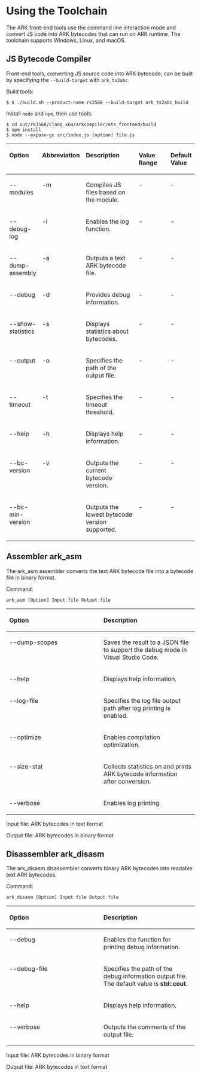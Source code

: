 # Using the Toolchain<a name="EN-US_TOPIC_0000001128256014"></a>

The ARK front-end tools use the command line interaction mode and convert JS code into ARK bytecodes that can run on ARK runtime. The toolchain supports Windows, Linux, and macOS.

## JS Bytecode Compiler

Front-end tools, converting JS source code into ARK bytecode, can be built by specifying the `--build-target` with `ark_ts2abc`.

Build tools:

```
$ $ ./build.sh --product-name rk3568 --build-target ark_ts2abc_build
```

Install `node` and `npm`, then use tools:

```
$ cd out/rk3568/clang_x64/arkcompiler/ets_frontend/build
$ npm install
$ node --expose-gc src/index.js [option] file.js
```

<a name="table18706114344420"></a>
<table><thead align="left"><tr id="row19706343164411"><th class="cellrowborder" valign="top" width="15.29152915291529%" id="mcps1.1.6.1.1"><p id="p1970694310447"><a name="p1970694310447"></a><a name="p1970694310447"></a>Option</p>
</th>
<th class="cellrowborder" valign="top" width="6.830683068306829%" id="mcps1.1.6.1.2"><p id="p9548142314456"><a name="p9548142314456"></a><a name="p9548142314456"></a>Abbreviation</p>
</th>
<th class="cellrowborder" valign="top" width="44.34443444344434%" id="mcps1.1.6.1.3"><p id="p170614318449"><a name="p170614318449"></a><a name="p170614318449"></a>Description</p>
</th>
<th class="cellrowborder" valign="top" width="26.01260126012601%" id="mcps1.1.6.1.4"><p id="p1841257144811"><a name="p1841257144811"></a><a name="p1841257144811"></a>Value Range</p>
</th>
<th class="cellrowborder" valign="top" width="7.520752075207521%" id="mcps1.1.6.1.5"><p id="p15894191313495"><a name="p15894191313495"></a><a name="p15894191313495"></a>Default Value</p>
</th>
</tr>
</thead>
<tbody><tr id="row770684312444"><td class="cellrowborder" valign="top" width="15.29152915291529%" headers="mcps1.1.6.1.1 "><p id="p0706154312447"><a name="p0706154312447"></a><a name="p0706154312447"></a>--modules</p>
</td>
<td class="cellrowborder" valign="top" width="6.830683068306829%" headers="mcps1.1.6.1.2 "><p id="p1654810236457"><a name="p1654810236457"></a><a name="p1654810236457"></a>-m</p>
</td>
<td class="cellrowborder" valign="top" width="44.34443444344434%" headers="mcps1.1.6.1.3 "><p id="p12451427144913"><a name="p12451427144913"></a><a name="p12451427144913"></a>Compiles JS files based on the module.</p>
</td>
<td class="cellrowborder" valign="top" width="26.01260126012601%" headers="mcps1.1.6.1.4 "><p id="p6415710488"><a name="p6415710488"></a><a name="p6415710488"></a>-</p>
</td>
<td class="cellrowborder" valign="top" width="7.520752075207521%" headers="mcps1.1.6.1.5 "><p id="p389411314490"><a name="p389411314490"></a><a name="p389411314490"></a>-</p>
</td>
</tr>
<tr id="row8707114315446"><td class="cellrowborder" valign="top" width="15.29152915291529%" headers="mcps1.1.6.1.1 "><p id="p7707134344416"><a name="p7707134344416"></a><a name="p7707134344416"></a>--debug-log</p>
</td>
<td class="cellrowborder" valign="top" width="6.830683068306829%" headers="mcps1.1.6.1.2 "><p id="p15481123194512"><a name="p15481123194512"></a><a name="p15481123194512"></a>-l</p>
</td>
<td class="cellrowborder" valign="top" width="44.34443444344434%" headers="mcps1.1.6.1.3 "><p id="p1988112617501"><a name="p1988112617501"></a><a name="p1988112617501"></a>Enables the log function.</p>
</td>
<td class="cellrowborder" valign="top" width="26.01260126012601%" headers="mcps1.1.6.1.4 "><p id="p34135724819"><a name="p34135724819"></a><a name="p34135724819"></a>-</p>
</td>
<td class="cellrowborder" valign="top" width="7.520752075207521%" headers="mcps1.1.6.1.5 "><p id="p16894813204919"><a name="p16894813204919"></a><a name="p16894813204919"></a>-</p>
</td>
</tr>
<tr id="row1770734394411"><td class="cellrowborder" valign="top" width="15.29152915291529%" headers="mcps1.1.6.1.1 "><p id="p11549171604510"><a name="p11549171604510"></a><a name="p11549171604510"></a>--dump-assembly</p>
</td>
<td class="cellrowborder" valign="top" width="6.830683068306829%" headers="mcps1.1.6.1.2 "><p id="p1654815237456"><a name="p1654815237456"></a><a name="p1654815237456"></a>-a</p>
</td>
<td class="cellrowborder" valign="top" width="44.34443444344434%" headers="mcps1.1.6.1.3 "><p id="p1024452794916"><a name="p1024452794916"></a><a name="p1024452794916"></a>Outputs a text ARK bytecode file.</p>
</td>
<td class="cellrowborder" valign="top" width="26.01260126012601%" headers="mcps1.1.6.1.4 "><p id="p184145774817"><a name="p184145774817"></a><a name="p184145774817"></a>-</p>
</td>
<td class="cellrowborder" valign="top" width="7.520752075207521%" headers="mcps1.1.6.1.5 "><p id="p20894101319494"><a name="p20894101319494"></a><a name="p20894101319494"></a>-</p>
</td>
</tr>
<tr id="row17707643124417"><td class="cellrowborder" valign="top" width="15.29152915291529%" headers="mcps1.1.6.1.1 "><p id="p1270714432449"><a name="p1270714432449"></a><a name="p1270714432449"></a>--debug</p>
</td>
<td class="cellrowborder" valign="top" width="6.830683068306829%" headers="mcps1.1.6.1.2 "><p id="p1548172334510"><a name="p1548172334510"></a><a name="p1548172334510"></a>-d</p>
</td>
<td class="cellrowborder" valign="top" width="44.34443444344434%" headers="mcps1.1.6.1.3 "><p id="p32437275490"><a name="p32437275490"></a><a name="p32437275490"></a>Provides debug information.</p>
</td>
<td class="cellrowborder" valign="top" width="26.01260126012601%" headers="mcps1.1.6.1.4 "><p id="p134185718488"><a name="p134185718488"></a><a name="p134185718488"></a>-</p>
</td>
<td class="cellrowborder" valign="top" width="7.520752075207521%" headers="mcps1.1.6.1.5 "><p id="p5894613104916"><a name="p5894613104916"></a><a name="p5894613104916"></a>-</p>
</td>
</tr>
<tr id="row14707184314419"><td class="cellrowborder" valign="top" width="15.29152915291529%" headers="mcps1.1.6.1.1 "><p id="p5707194311449"><a name="p5707194311449"></a><a name="p5707194311449"></a>--show-statistics</p>
</td>
<td class="cellrowborder" valign="top" width="6.830683068306829%" headers="mcps1.1.6.1.2 "><p id="p1954872319456"><a name="p1954872319456"></a><a name="p1954872319456"></a>-s</p>
</td>
<td class="cellrowborder" valign="top" width="44.34443444344434%" headers="mcps1.1.6.1.3 "><p id="p16224102744913"><a name="p16224102744913"></a><a name="p16224102744913"></a>Displays statistics about bytecodes.</p>
</td>
<td class="cellrowborder" valign="top" width="26.01260126012601%" headers="mcps1.1.6.1.4 "><p id="p154195704813"><a name="p154195704813"></a><a name="p154195704813"></a>-</p>
</td>
<td class="cellrowborder" valign="top" width="7.520752075207521%" headers="mcps1.1.6.1.5 "><p id="p19894131304917"><a name="p19894131304917"></a><a name="p19894131304917"></a>-</p>
</td>
</tr>
<tr id="row768813216460"><td class="cellrowborder" valign="top" width="15.29152915291529%" headers="mcps1.1.6.1.1 "><p id="p20688113244612"><a name="p20688113244612"></a><a name="p20688113244612"></a>--output</p>
</td>
<td class="cellrowborder" valign="top" width="6.830683068306829%" headers="mcps1.1.6.1.2 "><p id="p1468863218469"><a name="p1468863218469"></a><a name="p1468863218469"></a>-o</p>
</td>
<td class="cellrowborder" valign="top" width="44.34443444344434%" headers="mcps1.1.6.1.3 "><p id="p1468814324461"><a name="p1468814324461"></a><a name="p1468814324461"></a>Specifies the path of the output file.</p>
</td>
<td class="cellrowborder" valign="top" width="26.01260126012601%" headers="mcps1.1.6.1.4 "><p id="p12624825135117"><a name="p12624825135117"></a><a name="p12624825135117"></a>-</p>
</td>
<td class="cellrowborder" valign="top" width="7.520752075207521%" headers="mcps1.1.6.1.5 "><p id="p1989431344920"><a name="p1989431344920"></a><a name="p1989431344920"></a>-</p>
</td>
</tr>
<tr id="row6445636154611"><td class="cellrowborder" valign="top" width="15.29152915291529%" headers="mcps1.1.6.1.1 "><p id="p64451436124618"><a name="p64451436124618"></a><a name="p64451436124618"></a>--timeout</p>
</td>
<td class="cellrowborder" valign="top" width="6.830683068306829%" headers="mcps1.1.6.1.2 "><p id="p1445113611468"><a name="p1445113611468"></a><a name="p1445113611468"></a>-t</p>
</td>
<td class="cellrowborder" valign="top" width="44.34443444344434%" headers="mcps1.1.6.1.3 "><p id="p1044510362466"><a name="p1044510362466"></a><a name="p1044510362466"></a>Specifies the timeout threshold.</p>
</td>
<td class="cellrowborder" valign="top" width="26.01260126012601%" headers="mcps1.1.6.1.4 "><p id="p745572486"><a name="p745572486"></a><a name="p745572486"></a>-</p>
</td>
<td class="cellrowborder" valign="top" width="7.520752075207521%" headers="mcps1.1.6.1.5 "><p id="p7894111310494"><a name="p7894111310494"></a><a name="p7894111310494"></a>-</p>
</td>
</tr>
<tr id="row1978841614720"><td class="cellrowborder" valign="top" width="15.29152915291529%" headers="mcps1.1.6.1.1 "><p id="p0788141614716"><a name="p0788141614716"></a><a name="p0788141614716"></a>--help</p>
</td>
<td class="cellrowborder" valign="top" width="6.830683068306829%" headers="mcps1.1.6.1.2 "><p id="p207884169473"><a name="p207884169473"></a><a name="p207884169473"></a>-h</p>
</td>
<td class="cellrowborder" valign="top" width="44.34443444344434%" headers="mcps1.1.6.1.3 "><p id="p178821634716"><a name="p178821634716"></a><a name="p178821634716"></a>Displays help information.</p>
</td>
<td class="cellrowborder" valign="top" width="26.01260126012601%" headers="mcps1.1.6.1.4 "><p id="p1341757114819"><a name="p1341757114819"></a><a name="p1341757114819"></a>-</p>
</td>
<td class="cellrowborder" valign="top" width="7.520752075207521%" headers="mcps1.1.6.1.5 "><p id="p208946134499"><a name="p208946134499"></a><a name="p208946134499"></a>-</p>
</td>
</tr>
<tr id="row14354103234714"><td class="cellrowborder" valign="top" width="15.29152915291529%" headers="mcps1.1.6.1.1 "><p id="p1235410329479"><a name="p1235410329479"></a><a name="p1235410329479"></a>--bc-version</p>
</td>
<td class="cellrowborder" valign="top" width="6.830683068306829%" headers="mcps1.1.6.1.2 "><p id="p63541832124712"><a name="p63541832124712"></a><a name="p63541832124712"></a>-v</p>
</td>
<td class="cellrowborder" valign="top" width="44.34443444344434%" headers="mcps1.1.6.1.3 "><p id="p14354832134715"><a name="p14354832134715"></a><a name="p14354832134715"></a>Outputs the current bytecode version.</p>
</td>
<td class="cellrowborder" valign="top" width="26.01260126012601%" headers="mcps1.1.6.1.4 "><p id="p16410577487"><a name="p16410577487"></a><a name="p16410577487"></a>-</p>
</td>
<td class="cellrowborder" valign="top" width="7.520752075207521%" headers="mcps1.1.6.1.5 "><p id="p14894201364911"><a name="p14894201364911"></a><a name="p14894201364911"></a>-</p>
</td>
</tr>
<tr id="row246823515473"><td class="cellrowborder" valign="top" width="15.29152915291529%" headers="mcps1.1.6.1.1 "><p id="p1346883524711"><a name="p1346883524711"></a><a name="p1346883524711"></a>--bc-min-version</p>
</td>
<td class="cellrowborder" valign="top" width="6.830683068306829%" headers="mcps1.1.6.1.2 ">&nbsp;&nbsp;</td>
<td class="cellrowborder" valign="top" width="44.34443444344434%" headers="mcps1.1.6.1.3 "><p id="p17469123534711"><a name="p17469123534711"></a><a name="p17469123534711"></a>Outputs the lowest bytecode version supported.</p>
</td>
<td class="cellrowborder" valign="top" width="26.01260126012601%" headers="mcps1.1.6.1.4 "><p id="p195557124818"><a name="p195557124818"></a><a name="p195557124818"></a>-</p>
</td>
<td class="cellrowborder" valign="top" width="7.520752075207521%" headers="mcps1.1.6.1.5 "><p id="p11894141354919"><a name="p11894141354919"></a><a name="p11894141354919"></a>-</p>
</td>
</tr>
</tbody>
</table>

## Assembler ark\_asm

The ark\_asm assembler converts the text ARK bytecode file into a bytecode file in binary format.

Command:

```
ark_asm [Option] Input file Output file
```

<a name="table11141827153017"></a>
<table><thead align="left"><tr id="row101462717303"><th class="cellrowborder" valign="top" width="50%" id="mcps1.1.3.1.1"><p id="p51552743010"><a name="p51552743010"></a><a name="p51552743010"></a>Option</p>
</th>
<th class="cellrowborder" valign="top" width="50%" id="mcps1.1.3.1.2"><p id="p11592710304"><a name="p11592710304"></a><a name="p11592710304"></a>Description</p>
</th>
</tr>
</thead>
<tbody><tr id="row2015172763014"><td class="cellrowborder" valign="top" width="50%" headers="mcps1.1.3.1.1 "><p id="p171592710306"><a name="p171592710306"></a><a name="p171592710306"></a>--dump-scopes</p>
</td>
<td class="cellrowborder" valign="top" width="50%" headers="mcps1.1.3.1.2 "><p id="p13151527133011"><a name="p13151527133011"></a><a name="p13151527133011"></a>Saves the result to a JSON file to support the debug mode in Visual Studio Code.</p>
</td>
</tr>
<tr id="row1015527173015"><td class="cellrowborder" valign="top" width="50%" headers="mcps1.1.3.1.1 "><p id="p1615182712308"><a name="p1615182712308"></a><a name="p1615182712308"></a>--help</p>
</td>
<td class="cellrowborder" valign="top" width="50%" headers="mcps1.1.3.1.2 "><p id="p9556101593120"><a name="p9556101593120"></a><a name="p9556101593120"></a>Displays help information.</p>
</td>
</tr>
<tr id="row1015112763020"><td class="cellrowborder" valign="top" width="50%" headers="mcps1.1.3.1.1 "><p id="p1815182733012"><a name="p1815182733012"></a><a name="p1815182733012"></a>--log-file</p>
</td>
<td class="cellrowborder" valign="top" width="50%" headers="mcps1.1.3.1.2 "><p id="p1615627173019"><a name="p1615627173019"></a><a name="p1615627173019"></a>Specifies the log file output path after log printing is enabled.</p>
</td>
</tr>
<tr id="row131515277307"><td class="cellrowborder" valign="top" width="50%" headers="mcps1.1.3.1.1 "><p id="p111572716304"><a name="p111572716304"></a><a name="p111572716304"></a>--optimize</p>
</td>
<td class="cellrowborder" valign="top" width="50%" headers="mcps1.1.3.1.2 "><p id="p25842312319"><a name="p25842312319"></a><a name="p25842312319"></a>Enables compilation optimization.</p>
</td>
</tr>
<tr id="row1815112753020"><td class="cellrowborder" valign="top" width="50%" headers="mcps1.1.3.1.1 "><p id="p2151927193015"><a name="p2151927193015"></a><a name="p2151927193015"></a>--size-stat</p>
</td>
<td class="cellrowborder" valign="top" width="50%" headers="mcps1.1.3.1.2 "><p id="p1715312588115"><a name="p1715312588115"></a><a name="p1715312588115"></a>Collects statistics on and prints ARK bytecode information after conversion.</p>
</td>
</tr>
<tr id="row1915182703012"><td class="cellrowborder" valign="top" width="50%" headers="mcps1.1.3.1.1 "><p id="p17151527133017"><a name="p17151527133017"></a><a name="p17151527133017"></a>--verbose</p>
</td>
<td class="cellrowborder" valign="top" width="50%" headers="mcps1.1.3.1.2 "><p id="p15761152983113"><a name="p15761152983113"></a><a name="p15761152983113"></a>Enables log printing.</p>
</td>
</tr>
</tbody>
</table>

Input file: ARK bytecodes in text format

Output file: ARK bytecodes in binary format

## Disassembler ark\_disasm

The ark\_disasm disassembler converts binary ARK bytecodes into readable text ARK bytecodes.

Command:

```
ark_disasm [Option] Input file Output file
```

<a name="table125062517328"></a>
<table><thead align="left"><tr id="row125182553217"><th class="cellrowborder" valign="top" width="50%" id="mcps1.1.3.1.1"><p id="p175162514327"><a name="p175162514327"></a><a name="p175162514327"></a>Option</p>
</th>
<th class="cellrowborder" valign="top" width="50%" id="mcps1.1.3.1.2"><p id="p6512255324"><a name="p6512255324"></a><a name="p6512255324"></a>Description</p>
</th>
</tr>
</thead>
<tbody><tr id="row5511825103218"><td class="cellrowborder" valign="top" width="50%" headers="mcps1.1.3.1.1 "><p id="p45172513326"><a name="p45172513326"></a><a name="p45172513326"></a>--debug</p>
</td>
<td class="cellrowborder" valign="top" width="50%" headers="mcps1.1.3.1.2 "><p id="p1245695053215"><a name="p1245695053215"></a><a name="p1245695053215"></a>Enables the function for printing debug information.</p>
</td>
</tr>
<tr id="row951112515321"><td class="cellrowborder" valign="top" width="50%" headers="mcps1.1.3.1.1 "><p id="p451192515323"><a name="p451192515323"></a><a name="p451192515323"></a>--debug-file</p>
</td>
<td class="cellrowborder" valign="top" width="50%" headers="mcps1.1.3.1.2 "><p id="p175142583210"><a name="p175142583210"></a><a name="p175142583210"></a>Specifies the path of the debug information output file. The default value is <strong id="b1486165094613"><a name="b1486165094613"></a><a name="b1486165094613"></a>std::cout</strong>.</p>
</td>
</tr>
<tr id="row45116253325"><td class="cellrowborder" valign="top" width="50%" headers="mcps1.1.3.1.1 "><p id="p85116259328"><a name="p85116259328"></a><a name="p85116259328"></a>--help</p>
</td>
<td class="cellrowborder" valign="top" width="50%" headers="mcps1.1.3.1.2 "><p id="p1348135833214"><a name="p1348135833214"></a><a name="p1348135833214"></a>Displays help information.</p>
</td>
</tr>
<tr id="row194197407327"><td class="cellrowborder" valign="top" width="50%" headers="mcps1.1.3.1.1 "><p id="p154205401325"><a name="p154205401325"></a><a name="p154205401325"></a>--verbose</p>
</td>
<td class="cellrowborder" valign="top" width="50%" headers="mcps1.1.3.1.2 "><p id="p369871173312"><a name="p369871173312"></a><a name="p369871173312"></a>Outputs the comments of the output file.</p>
</td>
</tr>
</tbody>
</table>

Input file: ARK bytecodes in binary format

Output file: ARK bytecodes in text format

